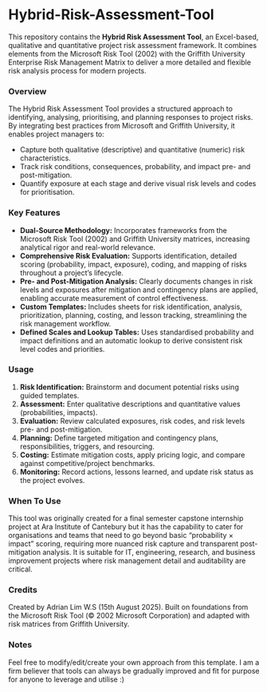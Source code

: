 # Hybrid-Risk-Assessment-Tool

This repository contains the **Hybrid Risk Assessment Tool**, an Excel-based, qualitative and quantitative project risk assessment framework. It combines elements from the Microsoft Risk Tool (2002) with the Griffith University Enterprise Risk Management Matrix to deliver a more detailed and flexible risk analysis process for modern projects.

### Overview

The Hybrid Risk Assessment Tool provides a structured approach to identifying, analysing, prioritising, and planning responses to project risks. By integrating best practices from Microsoft and Griffith University, it enables project managers to:

- Capture both qualitative (descriptive) and quantitative (numeric) risk characteristics.
- Track risk conditions, consequences, probability, and impact pre- and post-mitigation.
- Quantify exposure at each stage and derive visual risk levels and codes for prioritisation.

### Key Features

- **Dual-Source Methodology:** Incorporates frameworks from the Microsoft Risk Tool (2002) and Griffith University matrices, increasing analytical rigor and real-world relevance.
- **Comprehensive Risk Evaluation:** Supports identification, detailed scoring (probability, impact, exposure), coding, and mapping of risks throughout a project’s lifecycle.
- **Pre- and Post-Mitigation Analysis:** Clearly documents changes in risk levels and exposures after mitigation and contingency plans are applied, enabling accurate measurement of control effectiveness.
- **Custom Templates:** Includes sheets for risk identification, analysis, prioritization, planning, costing, and lesson tracking, streamlining the risk management workflow.
- **Defined Scales and Lookup Tables:** Uses standardised probability and impact definitions and an automatic lookup to derive consistent risk level codes and priorities.

### Usage

1. **Risk Identification:** Brainstorm and document potential risks using guided templates.
2. **Assessment:** Enter qualitative descriptions and quantitative values (probabilities, impacts).
3. **Evaluation:** Review calculated exposures, risk codes, and risk levels pre- and post-mitigation.
4. **Planning:** Define targeted mitigation and contingency plans, responsibilities, triggers, and resourcing.
5. **Costing:** Estimate mitigation costs, apply pricing logic, and compare against competitive/project benchmarks.
6. **Monitoring:** Record actions, lessons learned, and update risk status as the project evolves.

### When To Use

This tool was originally created for a final semester capstone internship project at Ara Institute of Cantebury but it has the capability to cater for organisations and teams that need to go beyond basic “probability × impact” scoring, requiring more nuanced risk capture and transparent post-mitigation analysis. It is suitable for IT, engineering, research, and business improvement projects where risk management detail and auditability are critical.

### Credits

Created by Adrian Lim W.S (15th August 2025). Built on foundations from the Microsoft Risk Tool (© 2002 Microsoft Corporation) and adapted with risk matrices from Griffith University.

### Notes

Feel free to modify/edit/create your own approach from this template. I am a firm believer that tools can always be gradually improved and fit for purpose for anyone to leverage and utilise :)
